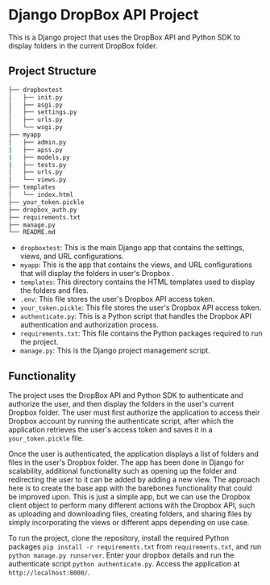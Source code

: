 # Django DropBox API Project

This is a Django project that uses the DropBox API and Python SDK to display folders in the current DropBox folder.

## Project Structure
```bash
├── dropboxtest
│   ├── init.py
│   ├── asgi.py
│   ├── settings.py
│   ├── urls.py
│   └── wsgi.py
├── myapp
│   ├── admin.py
|   ├── apss.py
|   ├── models.py
|   ├── tests.py
│   ├── urls.py
│   └── views.py
├── templates
│   └── index.html
├── your_token.pickle
├── dropbox_auth.py
├── requirements.txt
├── manage.py
└── README.md
```

- `dropboxtest`: This is the main Django app that contains the settings, views, and URL configurations.
- `myapp`: This is the app that contains the views, and URL configurations that will display the folders in user's Dropbox .
- `templates`: This directory contains the HTML templates used to display the folders and files.
- `.env`: This file stores the user's Dropbox API access token.
- `your_token.pickle`: This file stores the user's Dropbox API access token.
- `authenticate.py`: This is a Python script that handles the Dropbox API authentication and authorization process.
- `requirements.txt`: This file contains the Python packages required to run the project.
- `manage.py`: This is the Django project management script.

## Functionality

The project uses the DropBox API and Python SDK to authenticate and authorize the user, and then display the folders in the user's current Dropbox folder. The user must first authorize the application to access their Dropbox account by running the authenticate script, after which the application retrieves the user's access token and saves it in a `your_token.pickle` file.

Once the user is authenticated, the application displays a list of folders and files in the user's Dropbox folder. The app has been done in Django for scalability, additional functionality such
as opening up the folder and redirecting the user to it can be added by adding a new view. The approach here is to create the base app with the barebones functionality that could be improved upon. This is just a simple app, but we can use the Dropbox client object to perform many different actions with the Dropbox API, such as uploading and downloading files, creating folders, and sharing files by simply incorporating the views or different apps depending on use case.

To run the project, clone the repository, install the required Python packages `pip install -r requirements.txt` from `requirements.txt`, and run `python manage.py runserver`. Enter your dropbox details and run the authenticate script `python authenticate.py`. Access the application at `http://localhost:8000/`.
